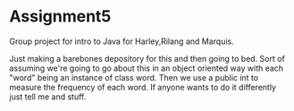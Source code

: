 # Assignment5
Group project for intro to Java for Harley,Rilang and Marquis.

Just making a barebones depository for this and then going to bed.  Sort of assuming we're going to go about this in an object oriented way with each "word" being an instance of class word.  Then we use a public int to measure the frequency of each word.  If anyone wants to do it differently just tell me and stuff.
  
